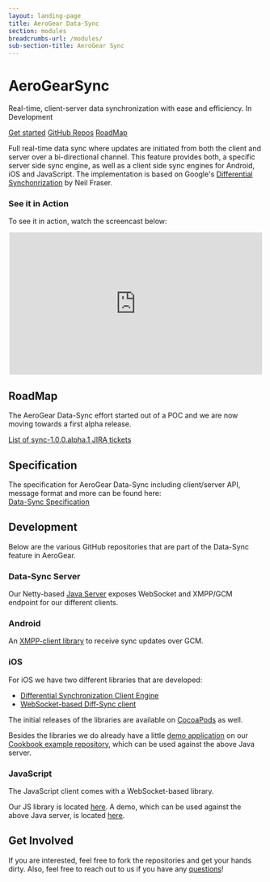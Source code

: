 ```yaml
---
layout: landing-page
title: AeroGear Data-Sync
section: modules
breadcrumbs-url: /modules/
sub-section-title: AeroGear Sync
---
```


  <h1><i class="fa fa-refresh"></i> AeroGear<strong>Sync</strong></h1>
  <p class="alt">Real-time, client-server data synchronization with ease and efficiency. <span class="label label-warning">In Development</span></p>

  <p>
    <a href="/getstarted/downloads/" class="btn btn-primary-inverse btn-lg"><i class="fa fa-hand-o-right"></i> Get started</a>
    <a href="https://github.com/aerogear/?query=sync" class="btn btn-primary btn-sm"><i class="fa fa-github-alt"></i> GitHub Repos</a>
    <a href="/docs/planning/" class="btn btn-primary btn-sm"><i class="fa fa-road"></i> RoadMap</a>
  </p>


Full real-time data sync where updates are initiated from both the client and server over a bi-directional channel. This feature provides both, a specific server side sync engine, as well as a client side sync engines for Android, iOS and JavaScript. The implementation is based on Google's [Differential Synchonrization](http://research.google.com/pubs/pub35605.html) by Neil Fraser.


<h3 id="sync-in-action">See it in Action</h3>

<p>To see it in action, watch the screencast below:</p>
<p><center>
	<iframe src="https://player.vimeo.com/video/121332828" width="500" height="281" frameborder="0" webkitallowfullscreen mozallowfullscreen allowfullscreen></iframe>
</center></p>

<h2 id="roadmap"><i class="fa fa-road"></i> RoadMap</h2>

The AeroGear Data-Sync effort started out of a POC and we are now moving towards a first alpha release. 

[List of sync-1.0.0.alpha.1 JIRA tickets](https://issues.jboss.org/issues/?filter=12323088)


<h2 id="spec"><i class="fa fa-book"></i> Specification</h2>

The specification for AeroGear Data-Sync including client/server API, message format and more can be found here:  
[Data-Sync Specification](../docs/specs/aerogear-data-sync)


<h2 id="development"><i class="fa fa-flask"></i> Development</h2>

Below are the various GitHub repositories that are part of the Data-Sync feature in AeroGear.


<h3 id="data-sync-server"><i class="fa fa-server"></i> Data-Sync Server</h3>

Our Netty-based [Java Server](https://github.com/aerogear/aerogear-sync-server) exposes WebSocket and XMPP/GCM endpoint for our different clients.


<h3 id="android"><i class="fa fa-android"></i> Android</h3>

An [XMPP-client library](https://github.com/aerogear/aerogear-android-sync) to receive sync updates over GCM.



<h3 id="ios"><i class="fa fa-apple"></i> iOS</h3>

For iOS we have two different libraries that are developed:

* [Differential Synchronization Client Engine](https://github.com/aerogear/aerogear-ios-sync)
* [WebSocket-based Diff-Sync client](https://github.com/aerogear/aerogear-ios-sync-client)

The initial releases of the libraries are available on [CocoaPods](http://cocoapods.org/?q=AeroGearSync) as well.

Besides the libraries we do already have a little [demo application](https://github.com/aerogear/aerogear-ios-cookbook/tree/master/Jedi) on our [Cookbook example repository](https://github.com/aerogear/aerogear-ios-cookbook#), which can be used against the above Java server.



<h3 id="javascript"><i class="fa fa-html5"></i> JavaScript</h3>

The JavaScript client comes with a WebSocket-based library. 

Our JS library is located [here](https://github.com/aerogear/aerogear-js#diff-sync). A demo, which can be used against the above Java server, is located [here](https://github.com/aerogear/aerogear-js-cookbook/tree/master/diff-sync-ember).



<h2 id="get-involved"><i class="fa fa-users"></i> Get Involved</h2>

If you are interested, feel free to fork the repositories and get your hands dirty. Also, feel free to reach out to us if you have any [questions](/community)!

